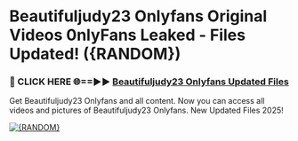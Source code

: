 # Beautifuljudy23 Onlyfans Original Videos 0nlyFans Leaked - Files Updated! ({RANDOM})

<h3>🔴 CLICK HERE 🌐==►► <a href="https://betterlinks.top/A2PfLJ" rel="nofollow">Beautifuljudy23 Onlyfans Updated Files</a></h3>

Get Beautifuljudy23 Onlyfans and all content. Now you can access all videos and pictures of Beautifuljudy23 Onlyfans. New Updated Files 2025!

[![{RANDOM}](https://i.imgur.com/ppqm5kG.gif)](https://betterlinks.top/A2PfLJ)